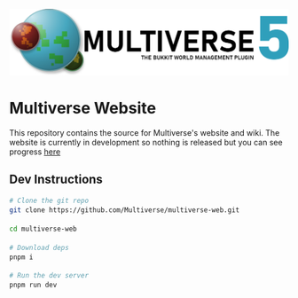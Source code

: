 <p align="center">
<img src="https://raw.githubusercontent.com/Multiverse/multiverse-web/refs/heads/main/static/multiverse5-long.svg" alt="Multiverse Logo">
</p>

# Multiverse Website

This repository contains the source for Multiverse's website and wiki. The website is currently in development so nothing is released but you can see progress [here](https://mvplugins.org)

## Dev Instructions

```sh
# Clone the git repo
git clone https://github.com/Multiverse/multiverse-web.git

cd multiverse-web

# Download deps
pnpm i

# Run the dev server
pnpm run dev
```
